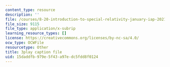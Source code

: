 ```yaml
---
content_type: resource
description: ''
file: /courses/8-20-introduction-to-special-relativity-january-iap-2021/15daddfb979e5f43a97edc5fdd8f0124_gtQ046Tu2S4.vtt
file_size: 9115
file_type: application/x-subrip
learning_resource_types: []
license: https://creativecommons.org/licenses/by-nc-sa/4.0/
ocw_type: OCWFile
resourcetype: Other
title: 3play caption file
uid: 15daddfb-979e-5f43-a97e-dc5fdd8f0124
---
```

